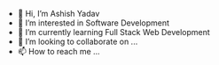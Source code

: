 - 👋 Hi, I’m Ashish Yadav
- 👀 I’m interested in Software Development
- 🌱 I’m currently learning Full Stack Web Development
- 💞️ I’m looking to collaborate on ...
- 📫 How to reach me ...

<!---
ashishy83/ashishy83 is a ✨ special ✨ repository because its `README.md` (this file) appears on your GitHub profile.
You can click the Preview link to take a look at your changes.
--->
